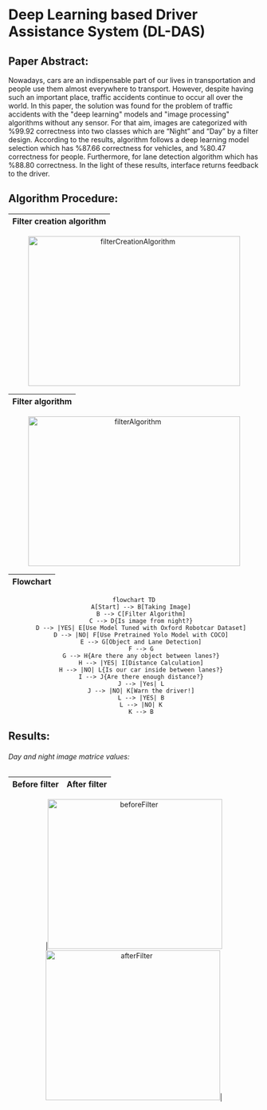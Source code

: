 # Deep Learning based Driver Assistance System (DL-DAS)


## Paper Abstract:

Nowadays, cars are an indispensable part of our lives in transportation and people use them almost everywhere to transport. However, despite having such an important place, traffic accidents continue to occur all over the world. In this paper, the solution was found for the problem of traffic accidents with the "deep learning" models and "image processing" algorithms without any sensor. For that aim, images are categorized with %99.92 correctness into two classes which are “Night” and “Day” by a filter design. According to the results, algorithm follows a deep learning model selection which has %87.66 correctness for vehicles, and %80.47 correctness for people. Furthermore, for lane detection algorithm which has %88.80 correctness. In the light of these results, interface returns feedback to the driver.

## Algorithm Procedure:

<div align="center">

|Filter creation algorithm|
|------|

<img width="425" height="300" alt="filterCreationAlgorithm" src="https://user-images.githubusercontent.com/33360380/197346926-fb2197c8-2cf6-4475-9f18-e45e0b6c3e6c.png"> 

|Filter algorithm|
|-------|
<img width="425" height="300" alt="filterAlgorithm" src="https://user-images.githubusercontent.com/33360380/197347263-a598d1ae-bbfb-4a82-aaf8-fc3f64510761.png">

|Flowchart|
|----|

```mermaid
flowchart TD
    A[Start] --> B[Taking Image]
    B --> C[Filter Algorithm]
    C --> D{Is image from night?}
    D --> |YES| E[Use Model Tuned with Oxford Robotcar Dataset]
    D --> |NO| F[Use Pretrained Yolo Model with COCO]
    E --> G[Object and Lane Detection]
    F --> G
    G --> H{Are there any object between lanes?}
    H --> |YES| I[Distance Calculation]
    H --> |NO| L{Is our car inside between lanes?}
    I --> J{Are there enough distance?}
    J --> |Yes| L
    J --> |NO| K[Warn the driver!]
    L --> |YES| B
    L --> |NO| K
    K --> B
```
</div>

## Results:
###### Day and night image matrice values:

<div align="center">

|Before filter|After filter|
|---------|---------------|

|<img width="350" height="300" alt="beforeFilter" src="https://user-images.githubusercontent.com/33360380/197346797-6d2a9d74-6754-426b-9bcf-afcec6933243.png"><img width="350" height="300" alt="afterFilter" src="https://user-images.githubusercontent.com/33360380/197346805-dc0b8409-6808-41d8-99e1-157f22ed7118.png">|
</div>
